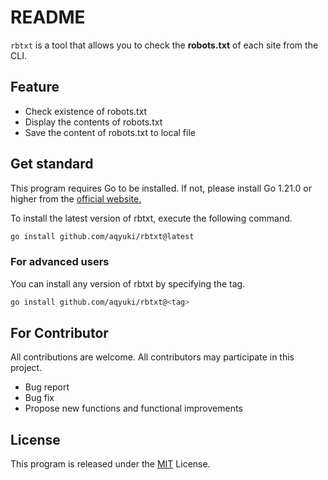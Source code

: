 # README

`rbtxt` is a tool that allows you to check the **robots.txt** of each site from the CLI.

## Feature

- Check existence of robots.txt
- Display the contents of robots.txt
- Save the content of robots.txt to local file

## Get standard

This program requires Go to be installed. If not, please install Go 1.21.0 or higher from the [official website.](https://go.dev/doc/install)

To install the latest version of rbtxt, execute the following command.

```bash
go install github.com/aqyuki/rbtxt@latest
```

### For advanced users

You can install any version of rbtxt by specifying the tag.

```bash
go install github.com/aqyuki/rbtxt@<tag>
```

## For Contributor

All contributions are welcome.
All contributors may participate in this project.

- Bug report
- Bug fix
- Propose new functions and functional improvements

## License

This program is released under the [MIT](LICENSE) License.
